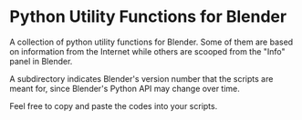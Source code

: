 # Python Utility Functions for Blender

A collection of python utility functions for Blender.
Some of them are based on information from the Internet while others are scooped from the "Info" panel in Blender.

A subdirectory indicates Blender's version number that the scripts are meant for, since Blender's Python API may change over time.

Feel free to copy and paste the codes into your scripts.
